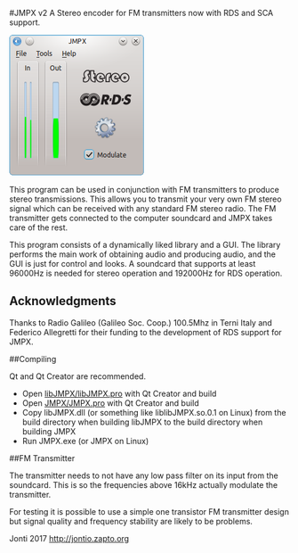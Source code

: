 #JMPX v2
A Stereo encoder for FM transmitters now with RDS and SCA support.

![Screenshot of JMPX on Linux](JMPX/images/screenshot-linux.png)

This program can be used in conjunction with FM transmitters to produce stereo transmissions. This allows you to transmit your very own FM stereo signal which can be received with any standard FM stereo radio. The FM transmitter gets connected to the computer soundcard and JMPX takes care of the rest.

This program consists of a dynamically liked library and a GUI. The library performs the main work of obtaining audio and producing audio, and the GUI is just for control and looks. A soundcard that supports at least 96000Hz is needed for stereo operation and 192000Hz for RDS operation.

## Acknowledgments

Thanks to Radio Galileo (Galileo Soc. Coop.) 100.5Mhz in Terni Italy and Federico Allegretti for their funding to the development of RDS support for JMPX.

##Compiling

Qt and Qt Creator are recommended.

* Open [libJMPX/libJMPX.pro](libJMPX/libJMPX.pro) with Qt Creator and build
* Open [JMPX/JMPX.pro](JMPX/JMPX.pro) with Qt Creator and build
* Copy libJMPX.dll (or something like liblibJMPX.so.0.1 on Linux) from the build directory when building libJMPX to the build directory when building JMPX
* Run JMPX.exe (or JMPX on Linux)

##FM Transmitter

The transmitter needs to not have any low pass filter on its input from the soundcard. This is so the frequencies above 16kHz actually modulate the transmitter.

For testing it is possible to use a simple one transistor FM transmitter design but signal quality and frequency stability are likely to be problems.

Jonti 2017
http://jontio.zapto.org
